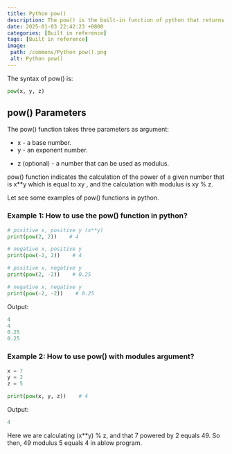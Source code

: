 ```yaml
---
title: Python pow()
description: The pow() is the built-in function of python that returns the power of a given number.
date: 2025-01-03 22:42:23 +0800
categories: [Built in reference]
tags: [Built in reference]
image:
 path: /commons/Python pow().png
 alt: Python pow()
---
```


The syntax of pow() is:

```python
pow(x, y, z)

```

## pow() Parameters

The pow() function takes three parameters as argument:

* x \- a base number.  
* y \- an exponent number.  
<script type="text/javascript">
	atOptions = {
		'key' : 'f934c5057f4cfe34762901514605d248',
		'format' : 'iframe',
		'height' : 180,
		'width' : 800,
		'params' : {}
	};
</script>
<script type="text/javascript" src="//www.highperformanceformat.com/f934c5057f4cfe34762901514605d248/invoke.js"></script>
* z (optional) \- a number that can be used as modulus.


pow() function indicates the calculation of the power of a given number that is x\*\*y which is equal to xy , and the calculation with modulus is xy % z.

Let see some examples of pow() functions in python.

<script type="text/javascript">
	atOptions = {
		'key' : 'f934c5057f4cfe34762901514605d248',
		'format' : 'iframe',
		'height' : 180,
		'width' : 800,
		'params' : {}
	};
</script>
<script type="text/javascript" src="//www.highperformanceformat.com/f934c5057f4cfe34762901514605d248/invoke.js"></script>
### Example 1: How to use the pow() function in python?

```python
# positive x, positive y (x**y)
print(pow(2, 2))    # 4

# negative x, positive y
print(pow(-2, 2))    # 4  

# positive x, negative y
print(pow(2, -2))    # 0.25

# negative x, negative y
print(pow(-2, -2))    # 0.25

```

Output:

```python
4
4
0.25
0.25

```

### Example 2: How to use pow() with modules argument?

```python
x = 7
y = 2
z = 5

print(pow(x, y, z))    # 4

```

Output:

```python
4

```

<script type="text/javascript">
	atOptions = {
		'key' : 'f934c5057f4cfe34762901514605d248',
		'format' : 'iframe',
		'height' : 180,
		'width' : 800,
		'params' : {}
	};
</script>
<script type="text/javascript" src="//www.highperformanceformat.com/f934c5057f4cfe34762901514605d248/invoke.js"></script>
Here we are calculating (x\*\*y) % z, and that 7 powered by 2 equals 49\. So then, 49 modulus 5 equals 4 in ablow program.